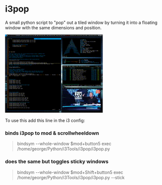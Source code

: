 # i3pop
A small python script to "pop" out a tiled window by turning it into a floating window with the same dimensions and position.

[![i3pop Demo](https://github.com/blorgajork/i3pop/blob/master/i3pop_demo.gif)](https://github.com/blorgajork/i3pop)

To use this add this line in the i3 config:
### binds i3pop to mod & scrollwheeldown
>bindsym --whole-window $mod+button5 exec /home/george/Python/i3Tools/i3pop/i3pop.py
### does the same but toggles sticky windows
>bindsym --whole-window $mod+Shift+button5 exec /home/george/Python/i3Tools/i3pop/i3pop.py --stick

